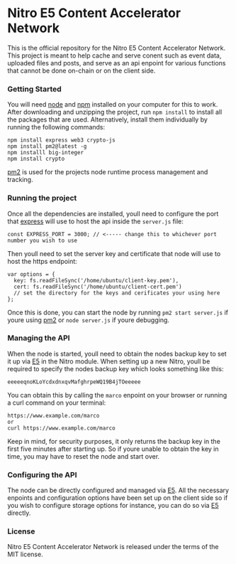 # Nitro E5 Content Accelerator Network

This is the official repository for the Nitro E5 Content Accelerator Network. This project is meant to help cache and serve conent such as event data, uploaded files and posts, and serve as an api enpoint for various functions that cannot be done on-chain or on the client side.

### Getting Started

You will need [node](https://nodejs.org/) and [npm](https://www.npmjs.com/) installed on your computer for this to work. After downloading and unzipping the project, run `npm install` to install all the packages that are used. Alternatively, install them individually by running the following commands:

```
npm install express web3 crypto-js
npm install pm2@latest -g
npm installl big-integer
npm install crypto
```

[pm2](https://pm2.io) is used for the projects node runtime process management and tracking.

### Running the project

Once all the dependencies are installed, youll need to configure the port that [express](https://expressjs.com/) will use to host the api inside the `server.js` file:

```
const EXPRESS_PORT = 3000; // <----- change this to whichever port number you wish to use
```

Then youll need to set the server key and certificate that node will use to host the https endpoint:

```
var options = {
  key: fs.readFileSync('/home/ubuntu/client-key.pem'),
  cert: fs.readFileSync('/home/ubuntu/client-cert.pem')
  // set the directory for the keys and cerificates your using here
};
```

Once this is done, you can start the node by running `pm2 start server.js` if youre using [pm2](https://pm2.io) or `node server.js` if youre debugging.

### Managing the API

When the node is started, youll need to obtain the nodes backup key to set it up via [E5](https://b35000.github.io/E5UI/) in the Nitro module. When setting up a new Nitro, youll be required to specify the nodes backup key which looks something like this:

```
eeeeeqnoKLoYcdxdnxqvMafghrpeWQ19B4jTOeeeee
```

You can obtain this by calling the `marco` enpoint on your browser or running a curl command on your terminal:

```
https://www.example.com/marco
or
curl https://www.example.com/marco
```

Keep in mind, for security purposes, it only returns the backup key in the first five minutes after starting up. So if youre unable to obtain the key in time, you may have to reset the node and start over.

### Configuring the API

The node can be directly configured and managed via [E5](https://b35000.github.io/E5UI/). All the necessary enpoints and configuration options have been set up on the client side so if you wish to configure storage options for instance, you can do so via [E5](https://b35000.github.io/E5UI/) directly.

### License

Nitro E5 Content Accelerator Network is released under the terms of the MIT license.

